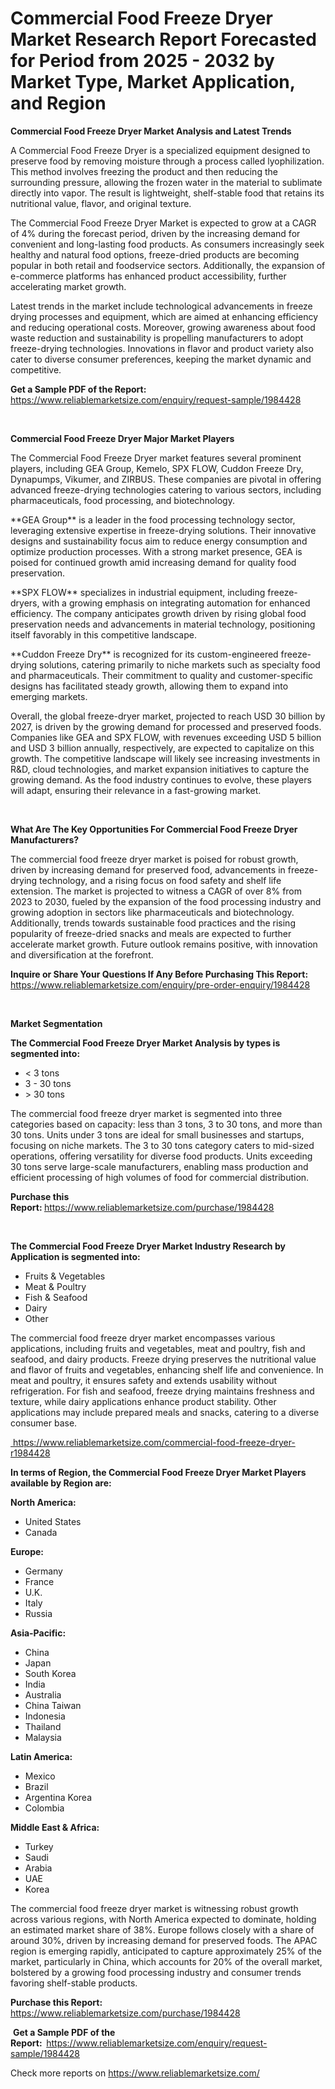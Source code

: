<p><h1>Commercial Food Freeze Dryer Market Research Report Forecasted for Period from 2025 -  2032 by Market Type, Market Application, and Region</h1></p><p><strong>Commercial Food Freeze Dryer Market Analysis and Latest Trends</strong></p>
<p><p>A Commercial Food Freeze Dryer is a specialized equipment designed to preserve food by removing moisture through a process called lyophilization. This method involves freezing the product and then reducing the surrounding pressure, allowing the frozen water in the material to sublimate directly into vapor. The result is lightweight, shelf-stable food that retains its nutritional value, flavor, and original texture.</p><p>The Commercial Food Freeze Dryer Market is expected to grow at a CAGR of 4% during the forecast period, driven by the increasing demand for convenient and long-lasting food products. As consumers increasingly seek healthy and natural food options, freeze-dried products are becoming popular in both retail and foodservice sectors. Additionally, the expansion of e-commerce platforms has enhanced product accessibility, further accelerating market growth.</p><p>Latest trends in the market include technological advancements in freeze drying processes and equipment, which are aimed at enhancing efficiency and reducing operational costs. Moreover, growing awareness about food waste reduction and sustainability is propelling manufacturers to adopt freeze-drying technologies. Innovations in flavor and product variety also cater to diverse consumer preferences, keeping the market dynamic and competitive.</p></p>
<p><strong>Get a Sample PDF of the Report:&nbsp;</strong> <a href="https://www.reliablemarketsize.com/enquiry/request-sample/1984428?utm_campaign=3205&utm_medium=2&utm_source=Github&utm_content=ia&utm_term=10042025&utm_id=commercial-food-freeze-dryer">https://www.reliablemarketsize.com/enquiry/request-sample/1984428</a></p>
<p>&nbsp;</p>
<p><strong>Commercial Food Freeze Dryer Major Market Players</strong></p>
<p><p>The Commercial Food Freeze Dryer market features several prominent players, including GEA Group, Kemelo, SPX FLOW, Cuddon Freeze Dry, Dynapumps, Vikumer, and ZIRBUS. These companies are pivotal in offering advanced freeze-drying technologies catering to various sectors, including pharmaceuticals, food processing, and biotechnology.</p><p>**GEA Group** is a leader in the food processing technology sector, leveraging extensive expertise in freeze-drying solutions. Their innovative designs and sustainability focus aim to reduce energy consumption and optimize production processes. With a strong market presence, GEA is poised for continued growth amid increasing demand for quality food preservation.</p><p>**SPX FLOW** specializes in industrial equipment, including freeze-dryers, with a growing emphasis on integrating automation for enhanced efficiency. The company anticipates growth driven by rising global food preservation needs and advancements in material technology, positioning itself favorably in this competitive landscape.</p><p>**Cuddon Freeze Dry** is recognized for its custom-engineered freeze-drying solutions, catering primarily to niche markets such as specialty food and pharmaceuticals. Their commitment to quality and customer-specific designs has facilitated steady growth, allowing them to expand into emerging markets.</p><p>Overall, the global freeze-dryer market, projected to reach USD 30 billion by 2027, is driven by the growing demand for processed and preserved foods. Companies like GEA and SPX FLOW, with revenues exceeding USD 5 billion and USD 3 billion annually, respectively, are expected to capitalize on this growth. The competitive landscape will likely see increasing investments in R&D, cloud technologies, and market expansion initiatives to capture the growing demand. As the food industry continues to evolve, these players will adapt, ensuring their relevance in a fast-growing market.</p></p>
<p>&nbsp;</p>
<p><strong>What Are The Key Opportunities For Commercial Food Freeze Dryer Manufacturers?</strong></p>
<p><p>The commercial food freeze dryer market is poised for robust growth, driven by increasing demand for preserved food, advancements in freeze-drying technology, and a rising focus on food safety and shelf life extension. The market is projected to witness a CAGR of over 8% from 2023 to 2030, fueled by the expansion of the food processing industry and growing adoption in sectors like pharmaceuticals and biotechnology. Additionally, trends towards sustainable food practices and the rising popularity of freeze-dried snacks and meals are expected to further accelerate market growth. Future outlook remains positive, with innovation and diversification at the forefront.</p></p>
<p><strong>Inquire or Share Your Questions If Any Before Purchasing This Report:</strong> <a href="https://www.reliablemarketsize.com/enquiry/pre-order-enquiry/1984428?utm_campaign=3205&utm_medium=2&utm_source=Github&utm_content=ia&utm_term=10042025&utm_id=commercial-food-freeze-dryer">https://www.reliablemarketsize.com/enquiry/pre-order-enquiry/1984428</a></p>
<p>&nbsp;</p>
<p><strong>Market Segmentation</strong></p>
<p><strong>The Commercial Food Freeze Dryer Market Analysis by types is segmented into:</strong></p>
<p><ul><li>< 3 tons</li><li>3 - 30 tons</li><li>> 30 tons</li></ul></p>
<p><p>The commercial food freeze dryer market is segmented into three categories based on capacity: less than 3 tons, 3 to 30 tons, and more than 30 tons. Units under 3 tons are ideal for small businesses and startups, focusing on niche markets. The 3 to 30 tons category caters to mid-sized operations, offering versatility for diverse food products. Units exceeding 30 tons serve large-scale manufacturers, enabling mass production and efficient processing of high volumes of food for commercial distribution.</p></p>
<p><strong>Purchase this Report:&nbsp;</strong><a href="https://www.reliablemarketsize.com/purchase/1984428?utm_campaign=3205&utm_medium=2&utm_source=Github&utm_content=ia&utm_term=10042025&utm_id=commercial-food-freeze-dryer">https://www.reliablemarketsize.com/purchase/1984428</a></p>
<p>&nbsp;</p>
<p><strong>The Commercial Food Freeze Dryer Market Industry Research by Application is segmented into:</strong></p>
<p><ul><li>Fruits & Vegetables</li><li>Meat & Poultry</li><li>Fish & Seafood</li><li>Dairy</li><li>Other</li></ul></p>
<p><p>The commercial food freeze dryer market encompasses various applications, including fruits and vegetables, meat and poultry, fish and seafood, and dairy products. Freeze drying preserves the nutritional value and flavor of fruits and vegetables, enhancing shelf life and convenience. In meat and poultry, it ensures safety and extends usability without refrigeration. For fish and seafood, freeze drying maintains freshness and texture, while dairy applications enhance product stability. Other applications may include prepared meals and snacks, catering to a diverse consumer base.</p></p>
<p><a href="https://www.reliablemarketsize.com/commercial-food-freeze-dryer-r1984428?utm_campaign=3205&utm_medium=2&utm_source=Github&utm_content=ia&utm_term=10042025&utm_id=commercial-food-freeze-dryer">&nbsp;https://www.reliablemarketsize.com/commercial-food-freeze-dryer-r1984428</a></p>
<p><strong>In terms of Region, the Commercial Food Freeze Dryer Market Players available by Region are:</strong></p>
<p>
    <p> <strong> North America: </strong>
        <ul>
            <li>United States</li>
            <li>Canada</li>
        </ul>
        </p> 
    <p> <strong> Europe: </strong>
        <ul>
            <li>Germany</li>
            <li>France</li>
            <li>U.K.</li>
            <li>Italy</li>
            <li>Russia</li>
        </ul>
        </p> 
    <p> <strong> Asia-Pacific: </strong>
        <ul>
            <li>China</li>
            <li>Japan</li>
            <li>South Korea</li>
            <li>India</li>
            <li>Australia</li>
            <li>China Taiwan</li>
            <li>Indonesia</li>
            <li>Thailand</li>
            <li>Malaysia</li>
        </ul>
        </p> 
    <p> <strong> Latin America: </strong>
        <ul>
            <li>Mexico</li>
            <li>Brazil</li>
            <li>Argentina Korea</li>
            <li>Colombia</li>
        </ul>
        </p> 
    <p> <strong> Middle East & Africa: </strong>
        <ul>
            <li>Turkey</li>
            <li>Saudi</li>
            <li>Arabia</li>
            <li>UAE</li>
            <li>Korea</li>
        </ul>
    </p>
    </p>
<p><p>The commercial food freeze dryer market is witnessing robust growth across various regions, with North America expected to dominate, holding an estimated market share of 38%. Europe follows closely with a share of around 30%, driven by increasing demand for preserved foods. The APAC region is emerging rapidly, anticipated to capture approximately 25% of the market, particularly in China, which accounts for 20% of the overall market, bolstered by a growing food processing industry and consumer trends favoring shelf-stable products.</p></p>
<p><strong>Purchase this Report: </strong><a href="https://www.reliablemarketsize.com/purchase/1984428?utm_campaign=3205&utm_medium=2&utm_source=Github&utm_content=ia&utm_term=10042025&utm_id=commercial-food-freeze-dryer">https://www.reliablemarketsize.com/purchase/1984428</a></p>
<p>&nbsp;<strong>Get a Sample PDF of the Report:&nbsp;&nbsp;</strong><a href="https://www.reliablemarketsize.com/enquiry/request-sample/1984428?utm_campaign=3205&utm_medium=2&utm_source=Github&utm_content=ia&utm_term=10042025&utm_id=commercial-food-freeze-dryer">https://www.reliablemarketsize.com/enquiry/request-sample/1984428</a></p>
<p><strong></strong></p>
<p>Check more reports on <a href="https://www.reliablemarketsize.com/?utm_campaign=3205&utm_medium=2&utm_source=Github&utm_content=ia&utm_term=10042025&utm_id=commercial-food-freeze-dryer">https://www.reliablemarketsize.com/</a></p>